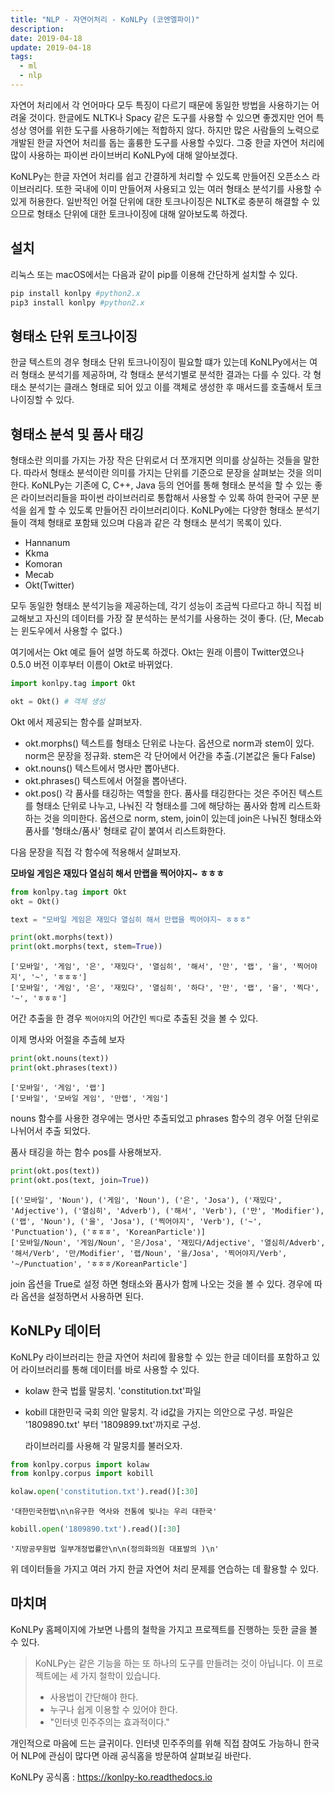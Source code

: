```yaml
---
title: "NLP - 자연어처리 - KoNLPy (코엔엘파이)"
description:
date: 2019-04-18
update: 2019-04-18
tags:
  - ml
  - nlp
---
```


자연어 처리에서 각 언어마다 모두 특징이 다르기 때문에 동일한 방법을 사용하기는 어려울 것이다. 한글에도 NLTK나 Spacy 같은 도구를 사용할 수 있으면 좋겠지만 언어 특성상 영어를 위한 도구를 사용하기에는 적합하지 않다. 하지만 많은 사람들의 노력으로 개발된 한글 자연어 처리를 돕는 훌륭한 도구를 사용할 수있다. 그중 한글 자연어 처리에 많이 사용하는 파이썬 라이브버리 KoNLPy에 대해 알아보겠다.

KoNLPy는 한글 자연어 처리를 쉽고 간결하게 처리할 수 있도록 만들어진 오픈소스 라이브러리다.
또한 국내에 이미 만들어져 사용되고 있는 여러 형태소 분석기를 사용할 수 있게 허용한다. 일반적인 어절 단위에 대한 토크나이징은 NLTK로 충분히 해결할 수 있으므로 형태소 단위에 대한 토크나이징에 대해 알아보도록 하겠다.

## 설치

리눅스 또는 macOS에서는 다음과 같이 pip를 이용해 간단하게 설치할 수 있다.

~~~bash
pip install konlpy #python2.x
pip3 install konlpy #python2.x
~~~

## 형태소 단위 토크나이징

한글 텍스트의 경우 형태소 단위 토크나이징이 필요할 떄가 있는데 KoNLPy에서는 여러 형태소 분석기를 제공하며, 각 형태소 분석기별로 분석한 결과는 다를 수 있다.
각 형태소 분석기는 클래스 형태로 되어 있고 이를 객체로 생성한 후 매서드를 호출해서 토크나이징할 수 있다.

## 형태소 분석 및 품사 태깅

형태소란 의미를 가지는 가장 작은 단위로서 더 쪼개지면 의미를 상실하는 것들을 말한다. 따라서 형태소 분석이란 의미를 가지는 단위를 기준으로 문장을 살펴보는 것을 의미한다.
KoNLPy는 기존에 C, C++, Java 등의 언어를 통해 형태소 분석을 할 수 있는 좋은 라이브러리들을 파이썬 라이브러리로 통합해서 사용할 수 있록 하여 한국어 구문 분석을 쉽게 할 수 있도록 만들어진 라이브러리이다. KoNLPy에는 다양한 형태소 분석기들이 객체 형태로 포함돼 있으며 다음과 같은 각 형태소 분석기 목록이 있다.

- Hannanum
- Kkma
- Komoran
- Mecab
- Okt(Twitter)

모두 동일한 형태소 분석기능을 제공하는데, 각기 성능이 조금씩 다르다고 하니 직접 비교해보고 자신의 데이터를 가장 잘 분석하는 분석기를 사용하는 것이 좋다.
(단, Mecab는 윈도우에서 사용할 수 없다.)

여기에서는 Okt 예로 들어 설명 하도록 하겠다. 
Okt는 원래 이름이 Twitter였으나 0.5.0 버전 이후부터 이름이 Okt로 바뀌었다.

~~~python
import konlpy.tag import Okt

okt = Okt() # 객체 생성
~~~

Okt 에서 제공되는 함수를 살펴보자.

- okt.morphs()
  텍스트를 형태소 단위로 나눈다. 옵션으로 norm과 stem이 있다. norm은 문장을 정규화. stem은 각 단어에서 어간을 추출.(기본값은 둘다 False)
- okt.nouns()
  텍스트에서 명사만 뽑아낸다.
- okt.phrases()
  텍스트에서 어절을 뽑아낸다.
- okt.pos()
  각 품사를 태깅하는 역할을 한다. 품사를 태깅한다는 것은 주어진 텍스트를 형태소 단위로 나누고, 나눠진 각 형태소를 그에 해당하는 품사와 함께 리스트화하는 것을 의미한다.
  옵션으로 norm, stem, join이 있는데 join은 나눠진 형태소와 품사를 '형태소/품사' 형태로 같이 붙여서 리스트화한다.

다음 문장을 직접 각 함수에 적용해서 살펴보자.

**모바일 게임은 재밌다 열심히 해서 만랩을 찍어야지~ ㅎㅎㅎ**

~~~python
from konlpy.tag import Okt
okt = Okt()

text = "모바일 게임은 재밌다 열심히 해서 만랩을 찍어야지~ ㅎㅎㅎ"

print(okt.morphs(text))
print(okt.morphs(text, stem=True))
~~~

~~~result
['모바일', '게임', '은', '재밌다', '열심히', '해서', '만', '랩', '을', '찍어야지', '~', 'ㅎㅎㅎ']
['모바일', '게임', '은', '재밌다', '열심히', '하다', '만', '랩', '을', '찍다', '~', 'ㅎㅎㅎ']
~~~

어간 추출을 한 경우 `찍어야지`의 어간인 `찍다`로 추출된 것을 볼 수 있다. 

이제 명사와 어절을 추츨헤 보자

~~~python
print(okt.nouns(text))
print(okt.phrases(text))
~~~

~~~result
['모바일', '게임', '랩']
['모바일', '모바일 게임', '만랩', '게임']
~~~

nouns 함수를 사용한 경우에는 명사만 추출되었고 phrases 함수의 경우 어절 단위로 나뉘어서 추출 되었다.

품사 태깅을 하는 함수 pos를 사용해보자.

~~~python
print(okt.pos(text))
print(okt.pos(text, join=True))
~~~

~~~result
[('모바일', 'Noun'), ('게임', 'Noun'), ('은', 'Josa'), ('재밌다', 'Adjective'), ('열심히', 'Adverb'), ('해서', 'Verb'), ('만', 'Modifier'), ('랩', 'Noun'), ('을', 'Josa'), ('찍어야지', 'Verb'), ('~', 'Punctuation'), ('ㅎㅎㅎ', 'KoreanParticle')]
['모바일/Noun', '게임/Noun', '은/Josa', '재밌다/Adjective', '열심히/Adverb', '해서/Verb', '만/Modifier', '랩/Noun', '을/Josa', '찍어야지/Verb', '~/Punctuation', 'ㅎㅎㅎ/KoreanParticle']
~~~

join 옵션을 True로 설정 하면 형태소와 품사가 함께 나오는 것을 볼 수 있다. 경우에 따라 옵션을 설정하면서 사용하면 된다.

## KoNLPy 데이터

KoNLPy 라이브러리는 한글 자연어 처리에 활용할 수 있는 한글 데이터를 포함하고 있어 라이브러리를 통해 데이터를 바로 사용할 수 있다.

- kolaw
  한국 법률 말뭉치. 'constitution.txt'파일
- kobill
  대한민국 국회 의안 말뭉치. 각 id값을 가지는 의안으로 구성. 파일은 '1809890.txt' 부터 '1809899.txt'까지로 구성.

  라이브러리를 사용해 각 말뭉치를 불러오자.

~~~python
from konlpy.corpus import kolaw
from konlpy.corpus import kobill

kolaw.open('constitution.txt').read()[:30]
~~~
~~~result
'대한민국헌법\n\n유구한 역사와 전통에 빛나는 우리 대한국'
~~~

~~~python 
kobill.open('1809890.txt').read()[:30]
~~~
~~~result
'지방공무원법 일부개정법률안\n\n(정의화의원 대표발의 )\n'
~~~

위 데이터들을 가지고 여러 가지 한글 자연어 처리 문제를 연습하는 데 활용할 수 있다. 

## 마치며

KoNLPy 홈페이지에 가보면 나름의 철학을 가지고 프로젝트를 진행하는 듯한 글을 볼 수 있다.

> KoNLPy는 같은 기능을 하는 또 하나의 도구를 만들려는 것이 아닙니다.
> 이 프로젝트에는 세 가지 철학이 있습니다.
> - 사용법이 간단해야 한다.
> - 누구나 쉽게 이용할 수 있어야 한다.
> - "인터넷 민주주의는 효과적이다."

개인적으로 마음에 드는 글귀이다. 인터넷 민주주의를 위해 직접 참여도 가능하니 한국어 NLP에 관심이 많다면 아래 공식홈을 방문하여 살펴보길 바란다.

KoNLPy 공식홈 : <https://konlpy-ko.readthedocs.io>